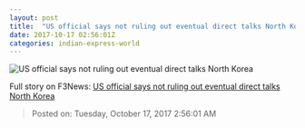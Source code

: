 ```yaml
---
layout: post
title:  "US official says not ruling out eventual direct talks North Korea"
date: 2017-10-17 02:56:01Z
categories: indian-express-world
---
```


![US official says not ruling out eventual direct talks North Korea](http://images.indianexpress.com/2017/10/us-japan-759.jpg?w=759)




Full story on F3News: [US official says not ruling out eventual direct talks North Korea](http://www.f3nws.com/n/Zup2TD)

> Posted on: Tuesday, October 17, 2017 2:56:01 AM
